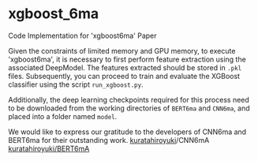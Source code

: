 # xgboost_6ma
Code Implementation for 'xgboost6ma' Paper

Given the constraints of limited memory and GPU memory, to execute 'xgboost6ma', it is necessary to first perform feature extraction using the associated DeepModel. The features extracted should be stored in `.pkl` files. Subsequently, you can proceed to train and evaluate the XGBoost classifier using the script `run_xgboost.py`.

Additionally, the deep learning checkpoints required for this process need to be downloaded from the working directories of `BERT6ma` and `CNN6ma`, and placed into a folder named `model`.

We would like to express our gratitude to the developers of CNN6ma and BERT6ma for their outstanding work.
[kuratahiroyuki](https://github.com/kuratahiroyuki/CNN6mA)/CNN6mA
[kuratahiroyuki/BERT6mA](https://github.com/kuratahiroyuki/BERT6mA)
